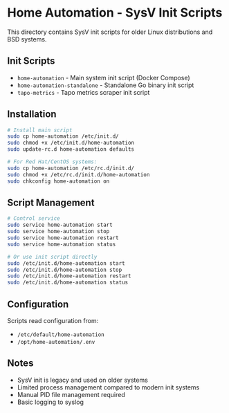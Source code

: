 # Home Automation - SysV Init Scripts

This directory contains SysV init scripts for older Linux distributions and BSD systems.

## Init Scripts

- `home-automation` - Main system init script (Docker Compose)
- `home-automation-standalone` - Standalone Go binary init script
- `tapo-metrics` - Tapo metrics scraper init script

## Installation

```bash
# Install main script
sudo cp home-automation /etc/init.d/
sudo chmod +x /etc/init.d/home-automation
sudo update-rc.d home-automation defaults

# For Red Hat/CentOS systems:
sudo cp home-automation /etc/rc.d/init.d/
sudo chmod +x /etc/rc.d/init.d/home-automation
sudo chkconfig home-automation on
```

## Script Management

```bash
# Control service
sudo service home-automation start
sudo service home-automation stop
sudo service home-automation restart
sudo service home-automation status

# Or use init script directly
sudo /etc/init.d/home-automation start
sudo /etc/init.d/home-automation stop
sudo /etc/init.d/home-automation restart
sudo /etc/init.d/home-automation status
```

## Configuration

Scripts read configuration from:
- `/etc/default/home-automation`
- `/opt/home-automation/.env`

## Notes

- SysV init is legacy and used on older systems
- Limited process management compared to modern init systems
- Manual PID file management required
- Basic logging to syslog
